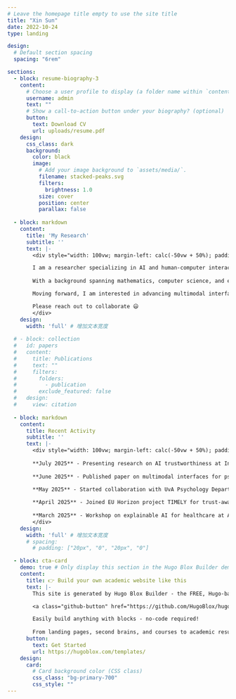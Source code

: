 ```yaml
---
# Leave the homepage title empty to use the site title
title: "Xin Sun"
date: 2022-10-24
type: landing

design:
  # Default section spacing
  spacing: "6rem"

sections:
  - block: resume-biography-3
    content:
      # Choose a user profile to display (a folder name within `content/authors/`)
      username: admin
      text: ""
      # Show a call-to-action button under your biography? (optional)
      button:
        text: Download CV
        url: uploads/resume.pdf
    design:
      css_class: dark
      background:
        color: black
        image:
          # Add your image background to `assets/media/`.
          filename: stacked-peaks.svg
          filters:
            brightness: 1.0
          size: cover
          position: center
          parallax: false
  
  - block: markdown
    content:
      title: 'My Research'
      subtitle: ''
      text: |-
        <div style="width: 100vw; margin-left: calc(-50vw + 50%); padding: 0 10vw; box-sizing: border-box; text-align: justify;">

        I am a researcher specializing in AI and human-computer interaction, focusing on the trustworthiness, controllability, and explainability of generative AI in applications such as psychotherapy, health intervention, and emotional companionship.
        
        With a background spanning mathematics, computer science, and experimental psychology, my work integrates generative AI, NLP, HCI, and multimodal user interfaces to enhance user trust and interaction quality in sensitive scenarios.

        Moving forward, I am interested in advancing multimodal interfaces or embodied intelligence and generative AI by developing adaptive models that integrate human cognition and emotions, delivering innovative and impactful solutions for health, learning, and psychotherapy.

        Please reach out to collaborate 😃
        </div>
    design:
      width: 'full' # 增加文本宽度
  
  # - block: collection
  #   id: papers
  #   content:
  #     title: Publications
  #     text: ""
  #     filters:
  #       folders:
  #         - publication
  #       exclude_featured: false
  #   design:
  #     view: citation
    
  - block: markdown
    content:
      title: Recent Activity
      subtitle: ''
      text: |-
        <div style="width: 100vw; margin-left: calc(-50vw + 50%); padding: 0 10vw; box-sizing: border-box; text-align: justify;">
        
        **July 2025** - Presenting research on AI trustworthiness at International HCI Conference  
        
        **June 2025** - Published paper on multimodal interfaces for psychotherapy applications  
        
        **May 2025** - Started collaboration with UvA Psychology Department on emotional AI  

        **April 2025** - Joined EU Horizon project TIMELY for trust-aware AI systems  
        
        **March 2025** - Workshop on explainable AI for healthcare at Amsterdam AI Summit
        </div>
    design:
      width: 'full' # 增加文本宽度
      # spacing:
        # padding: ["20px", "0", "20px", "0"]

  - block: cta-card
    demo: true # Only display this section in the Hugo Blox Builder demo site
    content:
      title: 👉 Build your own academic website like this
      text: |-
        This site is generated by Hugo Blox Builder - the FREE, Hugo-based open source website builder trusted by 250,000+ academics like you.

        <a class="github-button" href="https://github.com/HugoBlox/hugo-blox-builder" data-color-scheme="no-preference: light; light: light; dark: dark;" data-icon="octicon-star" data-size="large" data-show-count="true" aria-label="Star HugoBlox/hugo-blox-builder on GitHub">Star</a>

        Easily build anything with blocks - no-code required!
        
        From landing pages, second brains, and courses to academic resumés, conferences, and tech blogs.
      button:
        text: Get Started
        url: https://hugoblox.com/templates/
    design:
      card:
        # Card background color (CSS class)
        css_class: "bg-primary-700"
        css_style: ""
---
```

